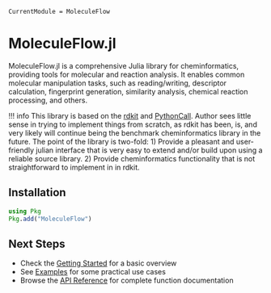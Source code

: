 ```@meta
CurrentModule = MoleculeFlow
```

# MoleculeFlow.jl

MoleculeFlow.jl is a comprehensive Julia library for cheminformatics, providing tools for molecular and reaction analysis. It enables common molecular manipulation tasks, such as reading/writing, descriptor calculation, fingerprint generation, similarity analysis, chemical reaction processing, and others.

!!! info
    This library is based on the [rdkit](https://github.com/rdkit/rdkit) and [PythonCall](https://github.com/JuliaPy/PythonCall.jl). Author sees little sense in trying to implement things from scratch, as rdkit has been, is, and very likely will continue being the benchmark cheminformatics library in the future.
    The point of the library is two-fold: 1) Provide a pleasant and user-friendly julian interface that is very easy to extend and/or build upon using a reliable source library. 2) Provide cheminformatics functionality that is not straightforward to implement in in rdkit.   

    
## Installation

```julia
using Pkg
Pkg.add("MoleculeFlow")
```

## Next Steps

- Check the [Getting Started](getting-started.md) for a basic overview
- See [Examples](examples.md) for some practical use cases
- Browse the [API Reference](api/io.md) for complete function documentation

